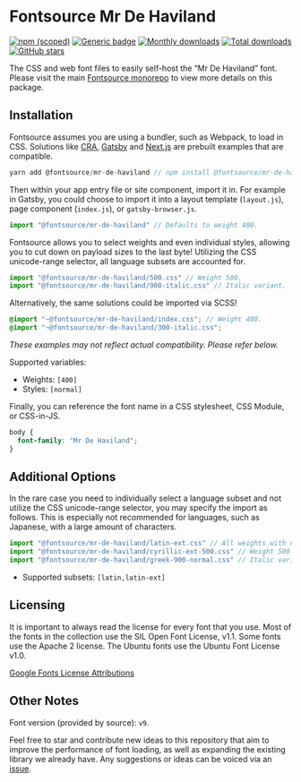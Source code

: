 # Fontsource Mr De Haviland

[![npm (scoped)](https://img.shields.io/npm/v/@fontsource/mr-de-haviland?color=brightgreen)](https://www.npmjs.com/package/@fontsource/mr-de-haviland) [![Generic badge](https://img.shields.io/badge/fontsource-passing-brightgreen)](https://github.com/fontsource/fontsource) [![Monthly downloads](https://badgen.net/npm/dm/@fontsource/mr-de-haviland)](https://github.com/fontsource/fontsource) [![Total downloads](https://badgen.net/npm/dt/@fontsource/mr-de-haviland)](https://github.com/fontsource/fontsource) [![GitHub stars](https://img.shields.io/github/stars/fontsource/fontsource.svg?style=social&label=Star)](https://github.com/fontsource/fontsource/stargazers)

The CSS and web font files to easily self-host the “Mr De Haviland” font. Please visit the main [Fontsource monorepo](https://github.com/fontsource/fontsource) to view more details on this package.

## Installation

Fontsource assumes you are using a bundler, such as Webpack, to load in CSS. Solutions like [CRA](https://create-react-app.dev/), [Gatsby](https://www.gatsbyjs.org/) and [Next.js](https://nextjs.org/) are prebuilt examples that are compatible.

```javascript
yarn add @fontsource/mr-de-haviland // npm install @fontsource/mr-de-haviland
```

Then within your app entry file or site component, import it in. For example in Gatsby, you could choose to import it into a layout template (`layout.js`), page component (`index.js`), or `gatsby-browser.js`.

```javascript
import "@fontsource/mr-de-haviland" // Defaults to weight 400.
```

Fontsource allows you to select weights and even individual styles, allowing you to cut down on payload sizes to the last byte! Utilizing the CSS unicode-range selector, all language subsets are accounted for.

```javascript
import "@fontsource/mr-de-haviland/500.css" // Weight 500.
import "@fontsource/mr-de-haviland/900-italic.css" // Italic variant.
```

Alternatively, the same solutions could be imported via SCSS!

```scss
@import "~@fontsource/mr-de-haviland/index.css"; // Weight 400.
@import "~@fontsource/mr-de-haviland/300-italic.css";
```

_These examples may not reflect actual compatibility. Please refer below._

Supported variables:

- Weights: `[400]`
- Styles: `[normal]`

Finally, you can reference the font name in a CSS stylesheet, CSS Module, or CSS-in-JS.

```css
body {
  font-family: "Mr De Haviland";
}
```

## Additional Options

In the rare case you need to individually select a language subset and not utilize the CSS unicode-range selector, you may specify the import as follows. This is especially not recommended for languages, such as Japanese, with a large amount of characters.

```javascript
import "@fontsource/mr-de-haviland/latin-ext.css" // All weights with normal style included.
import "@fontsource/mr-de-haviland/cyrillic-ext-500.css" // Weight 500 with normal style.
import "@fontsource/mr-de-haviland/greek-900-normal.css" // Italic variant.
```

- Supported subsets: `[latin,latin-ext]`

## Licensing

It is important to always read the license for every font that you use.
Most of the fonts in the collection use the SIL Open Font License, v1.1. Some fonts use the Apache 2 license. The Ubuntu fonts use the Ubuntu Font License v1.0.

[Google Fonts License Attributions](https://fonts.google.com/attribution)

## Other Notes

Font version (provided by source): `v9`.

Feel free to star and contribute new ideas to this repository that aim to improve the performance of font loading, as well as expanding the existing library we already have. Any suggestions or ideas can be voiced via an [issue](https://github.com/fontsource/fontsource/issues).
